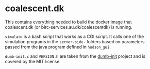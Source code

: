 # coalescent.dk

This contains everything needed to build the docker image that coalescent.dk (or birc-services.au.dk/coalescentdk) is running.

`simulate` is a bash script that works as a CGI script.
It calls one of the simulation programs in the `server-side-` folders based on parameters passed from the java program defined in `hudson_gui`.

`dumb-init.c` and `VERSION.h` are taken from the [dumb-init](https://github.com/Yelp/dumb-init/tree/4d3debba4d355f8ae93010f558f4cd3fdf00b2b9) project and is covered by the MIT license.
